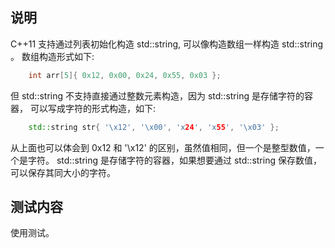 
## 说明

C++11 支持通过列表初始化构造 std::string, 可以像构造数组一样构造 std::string 。
数组构造形式如下:
```c++
    int arr[5]{ 0x12, 0x00, 0x24, 0x55, 0x03 };
```

但 std::string 不支持直接通过整数元素构造，因为 std::string 是存储字符的容器，
可以写成字符的形式构造，如下:
```c++
    std::string str{ '\x12', '\x00', 'x24', 'x55', '\x03' };
```

从上面也可以体会到 0x12 和 '\x12' 的区别，虽然值相同，但一个是整型数值，一个是字符。
std::string 是存储字符的容器，如果想要通过 std::string 保存数值，可以保存其同大小的字符。

## 测试内容

使用测试。
